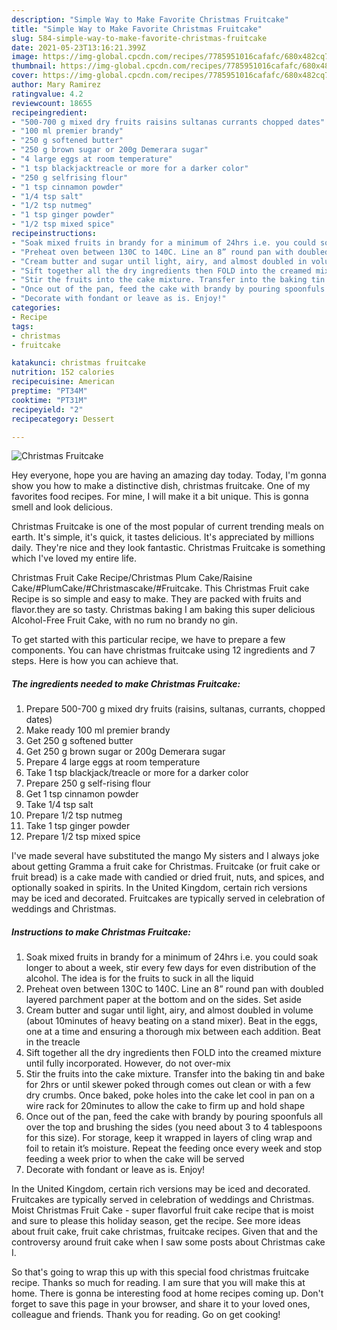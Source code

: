 ```yaml
---
description: "Simple Way to Make Favorite Christmas Fruitcake"
title: "Simple Way to Make Favorite Christmas Fruitcake"
slug: 584-simple-way-to-make-favorite-christmas-fruitcake
date: 2021-05-23T13:16:21.399Z
image: https://img-global.cpcdn.com/recipes/7785951016cafafc/680x482cq70/christmas-fruitcake-recipe-main-photo.jpg
thumbnail: https://img-global.cpcdn.com/recipes/7785951016cafafc/680x482cq70/christmas-fruitcake-recipe-main-photo.jpg
cover: https://img-global.cpcdn.com/recipes/7785951016cafafc/680x482cq70/christmas-fruitcake-recipe-main-photo.jpg
author: Mary Ramirez
ratingvalue: 4.2
reviewcount: 18655
recipeingredient:
- "500-700 g mixed dry fruits raisins sultanas currants chopped dates"
- "100 ml premier brandy"
- "250 g softened butter"
- "250 g brown sugar or 200g Demerara sugar"
- "4 large eggs at room temperature"
- "1 tsp blackjacktreacle or more for a darker color"
- "250 g selfrising flour"
- "1 tsp cinnamon powder"
- "1/4 tsp salt"
- "1/2 tsp nutmeg"
- "1 tsp ginger powder"
- "1/2 tsp mixed spice"
recipeinstructions:
- "Soak mixed fruits in brandy for a minimum of 24hrs i.e. you could soak longer to about a week, stir every few days for even distribution of the alcohol. The idea is for the fruits to suck in all the liquid"
- "Preheat oven between 130C to 140C. Line an 8” round pan with doubled layered parchment paper at the bottom and on the sides. Set aside"
- "Cream butter and sugar until light, airy, and almost doubled in volume (about 10minutes of heavy beating on a stand mixer). Beat in the eggs, one at a time and ensuring a thorough mix between each addition. Beat in the treacle"
- "Sift together all the dry ingredients then FOLD into the creamed mixture until fully incorporated. However, do not over-mix"
- "Stir the fruits into the cake mixture. Transfer into the baking tin and bake for 2hrs or until skewer poked through comes out clean or with a few dry crumbs. Once baked, poke holes into the cake let cool in pan on a wire rack for 20minutes to allow the cake to firm up and hold shape"
- "Once out of the pan, feed the cake with brandy by pouring spoonfuls all over the top and brushing the sides (you need about 3 to 4 tablespoons for this size). For storage, keep it wrapped in layers of cling wrap and foil to retain it’s moisture. Repeat the feeding once every week and stop feeding a week prior to when the cake will be served"
- "Decorate with fondant or leave as is. Enjoy!"
categories:
- Recipe
tags:
- christmas
- fruitcake

katakunci: christmas fruitcake 
nutrition: 152 calories
recipecuisine: American
preptime: "PT34M"
cooktime: "PT31M"
recipeyield: "2"
recipecategory: Dessert

---
```



![Christmas Fruitcake](https://img-global.cpcdn.com/recipes/7785951016cafafc/680x482cq70/christmas-fruitcake-recipe-main-photo.jpg)

Hey everyone, hope you are having an amazing day today. Today, I'm gonna show you how to make a distinctive dish, christmas fruitcake. One of my favorites food recipes. For mine, I will make it a bit unique. This is gonna smell and look delicious.

Christmas Fruitcake is one of the most popular of current trending meals on earth. It's simple, it's quick, it tastes delicious. It's appreciated by millions daily. They're nice and they look fantastic. Christmas Fruitcake is something which I've loved my entire life.

Christmas Fruit Cake Recipe/Christmas Plum Cake/Raisine Cake/#PlumCake/#Christmascake/#Fruitcake. This Christmas Fruit cake Recipe is so simple and easy to make. They are packed with fruits and flavor.they are so tasty. Christmas baking I am baking this super delicious Alcohol-Free Fruit Cake, with no rum no brandy no gin.


To get started with this particular recipe, we have to prepare a few components. You can have christmas fruitcake using 12 ingredients and 7 steps. Here is how you can achieve that.

<!--inarticleads1-->

##### The ingredients needed to make Christmas Fruitcake:

1. Prepare 500-700 g mixed dry fruits (raisins, sultanas, currants, chopped dates)
1. Make ready 100 ml premier brandy
1. Get 250 g softened butter
1. Get 250 g brown sugar or 200g Demerara sugar
1. Prepare 4 large eggs at room temperature
1. Take 1 tsp blackjack/treacle or more for a darker color
1. Prepare 250 g self-rising flour
1. Get 1 tsp cinnamon powder
1. Take 1/4 tsp salt
1. Prepare 1/2 tsp nutmeg
1. Take 1 tsp ginger powder
1. Prepare 1/2 tsp mixed spice


I&#39;ve made several have substituted the mango My sisters and I always joke about getting Gramma a fruit cake for Christmas. Fruitcake (or fruit cake or fruit bread) is a cake made with candied or dried fruit, nuts, and spices, and optionally soaked in spirits. In the United Kingdom, certain rich versions may be iced and decorated. Fruitcakes are typically served in celebration of weddings and Christmas. 

<!--inarticleads2-->

##### Instructions to make Christmas Fruitcake:

1. Soak mixed fruits in brandy for a minimum of 24hrs i.e. you could soak longer to about a week, stir every few days for even distribution of the alcohol. The idea is for the fruits to suck in all the liquid
1. Preheat oven between 130C to 140C. Line an 8” round pan with doubled layered parchment paper at the bottom and on the sides. Set aside
1. Cream butter and sugar until light, airy, and almost doubled in volume (about 10minutes of heavy beating on a stand mixer). Beat in the eggs, one at a time and ensuring a thorough mix between each addition. Beat in the treacle
1. Sift together all the dry ingredients then FOLD into the creamed mixture until fully incorporated. However, do not over-mix
1. Stir the fruits into the cake mixture. Transfer into the baking tin and bake for 2hrs or until skewer poked through comes out clean or with a few dry crumbs. Once baked, poke holes into the cake let cool in pan on a wire rack for 20minutes to allow the cake to firm up and hold shape
1. Once out of the pan, feed the cake with brandy by pouring spoonfuls all over the top and brushing the sides (you need about 3 to 4 tablespoons for this size). For storage, keep it wrapped in layers of cling wrap and foil to retain it’s moisture. Repeat the feeding once every week and stop feeding a week prior to when the cake will be served
1. Decorate with fondant or leave as is. Enjoy!


In the United Kingdom, certain rich versions may be iced and decorated. Fruitcakes are typically served in celebration of weddings and Christmas. Moist Christmas Fruit Cake - super flavorful fruit cake recipe that is moist and sure to please this holiday season, get the recipe. See more ideas about fruit cake, fruit cake christmas, fruitcake recipes. Given that and the controversy around fruit cake when I saw some posts about Christmas cake I. 

So that's going to wrap this up with this special food christmas fruitcake recipe. Thanks so much for reading. I am sure that you will make this at home. There is gonna be interesting food at home recipes coming up. Don't forget to save this page in your browser, and share it to your loved ones, colleague and friends. Thank you for reading. Go on get cooking!
